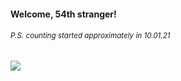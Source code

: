 #### Welcome, 54th stranger!

###### <sup>P.S. counting started approximately in 10.01.21</sup>

<img src="https://kraftwerk28.pp.ua/vcnt.png"></img>
